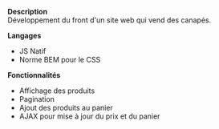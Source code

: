 **Description**  
Développement du front d'un site web qui vend des canapés.

**Langages**  
- JS Natif
- Norme BEM pour le CSS

**Fonctionnalités**
- Affichage des produits
- Pagination
- Ajout des produits au panier
- AJAX pour mise à jour du prix et du panier
